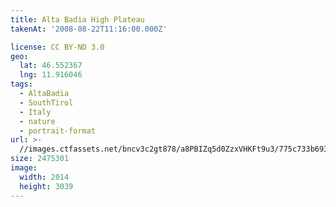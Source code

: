```yaml
---
title: Alta Badia High Plateau
takenAt: '2008-08-22T11:16:00.000Z'

license: CC BY-ND 3.0
geo:
  lat: 46.552367
  lng: 11.916046
tags:
  - AltaBadia
  - SouthTirol
  - Italy
  - nature
  - portrait-format
url: >-
  //images.ctfassets.net/bncv3c2gt878/a8PBIZq5d0ZzxVHKFt9u3/775c733b6937ed727a49589aa4289aa6/alta-badia-high-plateau_4343896000_o
size: 2475301
image:
  width: 2014
  height: 3039
---
```

